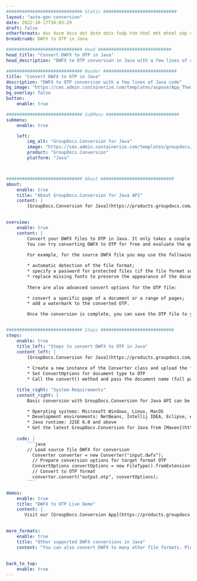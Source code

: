 ```yaml
---
############################# Static ############################
layout: "auto-gen-conversion"
date: 2022-10-17T16:03:29
draft: false
otherformats: doc docm docx dot dotm dotx fodp htm html mht mhtml odp odt otp pot potm potx pps ppsm ppsx ppt pptm pptx rtf
breadcrumb: DWFX to OTP in Java

############################# Head ############################
head_title: "Convert DWFX to OTP in Java"
head_description: "DWFX to OTP conversion in Java with a few lines of code. Convert over 160 file formats using the GroupDocs document conversion API for Java"

############################# Header ############################
title: "Convert DWFX to OTP in Java"
description: "DWFX to OTP conversion with a few lines of Java code"
bg_image: "https://cms.admin.containerize.com/templates/aspose/App_Themes/V3/images/bg/header1.png"
bg_overlay: false
button:
    enable: true

############################# SubMenu ############################
submenu:
    enable: true

    left:
        img_alt: "GroupDocs.Conversion for Java"
        image: "https://cms.admin.containerize.com/templates/groupdocs/images/product-logos/90x90-noborder/groupdocs-conversion-java.png"
        product: "GroupDocs.Conversion"
        platform: "Java"



############################# About ############################
about:
    enable: true
    title: "About GroupDocs.Conversion for Java API"
    content: |
        [GroupDocs.Conversion for Java](https://products.groupdocs.com/conversion/java/) is an advanced file format conversion API for converting between popular image and document formats such as Microsoft Office, OpenDocument, PDF, HTML, email, CAD. and much more with just a few lines of code. The native API automatically detects the formats of the original documents and offers many options for customizing the converted documents. Along with the function of extracting information from a document, it also supports caching of the conversion results to the local disk by default. However, any type of cache storage can be supported by implementing the appropriate interfaces - Amazon S3, Dropbox, Google Drive, Windows Azure, Reddis, or any others.
    

overview:
    enable: true
    content: |
        Convert your DWFX files to OTP in Java. It only takes a couple of lines of Java code on any platform of your choice, such as Windows, Linux, macOS.
        You can try converting DWFX to OTP for free and evaluate the quality of the conversion results. Along with simple file conversion scripts, you can try more sophisticated options for loading the DWFX source file and storing the OTP output. 
        
        For example, for the source DWFX file you may use the following load options:

        * automatic detection of the file format;
        * specify a password for protected files (if the file format supports it);
        * replace missing fonts to preserve the appearance of the document.
        
        There are also advanced convert options for the OTP file:

        * convert a specific page of a document or a range of pages;
        * add a watermark to the converted OTP.

        Once the conversion is complete, you can save the OTP file to your local file path or to any third party storage such as FTP, Amazon S3, Google Drive, Dropbox etc. Please note - to convert DWFX to OTP, you do not need to install any additional software, such as MS Office, Open Office, Adobe Acrobat Reader etc.


############################# Steps ############################
steps:
    enable: true
    title_left: "Steps to convert DWFX to OTP in Java"
    content_left: |
        [GroupDocs.Conversion for Java](https://products.groupdocs.com/conversion/java/) allows developers to easily convert DWFX file to OTP with a few lines of code.
        
        * Create a new instance of the Converter class and upload the file DWFX with the full path
        * Set ConvertOptions for document type to OTP
        * Call the convert() method and pass the document name (full path) and format (OTP) as a parameter

    title_right: "System Requirements"
    content_right: |
        Basic conversion with GroupDocs.Conversion for Java API can be done with just a few lines of code. Our APIs are supported on all major platforms and operating systems. Before executing the code below, make sure you have the following prerequisites installed on your system.

        * Operating systems: Microsoft Windows, Linux, MacOS
        * Development environments: NetBeans, Intellij IDEA, Eclipse, etc.
        * Java runtime: J2SE 6.0 and above
        * Get the latest GroupDocs.Conversion for Java from [Maven](https://repository.groupdocs.com/webapp/#/artifacts/browse/tree/General/repo/com/groupdocs/groupdocs-conversion)
         
    code: |
        ```java    
        // Load source file DWFX for conversion
          Converter converter = new Converter("input.dwfx");
          // Prepare conversion options for target format OTP
          ConvertOptions convertOptions = new FileType().fromExtension("otp").getConvertOptions();
          // Convert to OTP format
          converter.convert("output.otp", convertOptions);
        ```

demos:
    enable: true
    title: "DWFX to OTP Live Demo"
    content: |
       Visit our [GroupDocs.Conversion App](https://products.groupdocs.app/conversion/family) website and try DWFX to OTP conversion now. The free demo has the following benefits
          

more_formats:
    enable: true
    title: "Other supported DWFX conversions in Java"
    content: "You can also convert DWFX to many other file formats. Please see the list below."
       
       
back_to_top:
    enable: true
---
```

